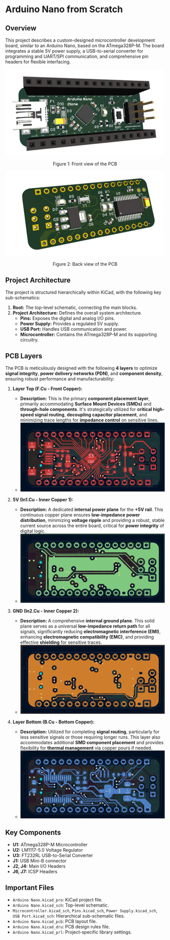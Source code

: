 # Arduino Nano from Scratch

## Overview

This project describes a custom-designed microcontroller development board, similar to an Arduino Nano, based on the ATmega328P-M. The board integrates a stable 5V power supply, a USB-to-serial converter for programming and UART/SPI communication, and comprehensive pin headers for flexible interfacing.

<p align="center">
    <img src="Arduino-Nano/Images/Front.png" width="700" alt="Front view of the PCB">
    <p align="center">Figure 1: Front view of the PCB</p>
</p>

<p align="center">
    <img src="Arduino-Nano/Images/Back.png" width="700" alt="Back view of the PCB">
    <p align="center">Figure 2: Back view of the PCB</p>
</p>

## Project Architecture

The project is structured hierarchically within KiCad, with the following key sub-schematics:

1.  **Root:** The top-level schematic, connecting the main blocks.
2.  **Project Architecture:** Defines the overall system architecture.
    - **Pins:** Exposes the digital and analog I/O pins.
    - **Power Supply:** Provides a regulated 5V supply.
    - **USB Port:** Handles USB communication and power.
    - **Microcontroller:** Contains the ATmega328P-M and its supporting circuitry.

## PCB Layers

The PCB is meticulously designed with the following **4 layers** to optimize **signal integrity**, **power delivery networks (PDN)**, and **component density**, ensuring robust performance and manufacturability:

1.  **Layer Top (F.Cu - Front Copper):**

    - **Description:** This is the primary **component placement layer**, primarily accommodating **Surface Mount Devices (SMDs)** and **through-hole components**. It's strategically utilized for **critical high-speed signal routing**, **decoupling capacitor placement**, and minimizing trace lengths for **impedance control** on sensitive lines.
    - ![Top Layer View](Arduino-Nano/Images/Layer1.png "View of the PCB's top copper layer, showing components and primary routing.")

2.  **5V (In1.Cu - Inner Copper 1):**

    - **Description:** A dedicated **internal power plane** for the **+5V rail**. This continuous copper plane ensures **low-impedance power distribution**, minimizing **voltage ripple** and providing a robust, stable current source across the entire board, critical for **power integrity** of digital logic.
    - ![5V Power Layer View](Arduino-Nano/Images/Layer2.png "Dedicated internal layer for stable 5V power delivery network.")

3.  **GND (In2.Cu - Inner Copper 2):**

    - **Description:** A comprehensive **internal ground plane**. This solid plane serves as a universal **low-impedance return path** for all signals, significantly reducing **electromagnetic interference (EMI)**, enhancing **electromagnetic compatibility (EMC)**, and providing effective **shielding** for sensitive traces.
    - ![Ground Plane View](Arduino-Nano/Images/Layer3.png "Dedicated internal layer serving as a robust ground reference and EMI shield.")

4.  **Layer Bottom (B.Cu - Bottom Copper):**
    - **Description:** Utilized for completing **signal routing**, particularly for less sensitive signals or those requiring longer runs. This layer also accommodates additional **SMD component placement** and provides flexibility for **thermal management** via copper pours if needed.
    - ![Bottom Layer View](Arduino-Nano/Images/Layer4.png "View of the PCB's bottom copper layer, showing secondary routing and component placement.")

## Key Components

- **U1:** ATmega328P-M Microcontroller
- **U2:** LM1117-5.0 Voltage Regulator
- **U3:** FT232RL USB-to-Serial Converter
- **J1:** USB Mini-B connector
- **J2, J4:** Main I/O Headers
- **J6, J7:** ICSP Headers

## Important Files

- `Arduino Nano.kicad_pro`: KiCad project file.
- `Arduino Nano.kicad_sch`: Top-level schematic.
- `Microcontroller.kicad_sch`, `Pins.kicad_sch`, `Power Supply.kicad_sch`, `USB Port.kicad_sch`: Hierarchical sub-schematic files.
- `Arduino Nano.kicad_pcb`: PCB layout file.
- `Arduino Nano.kicad_dru`: PCB design rules file.
- `Arduino Nano.kicad_prl`: Project-specific library settings.
